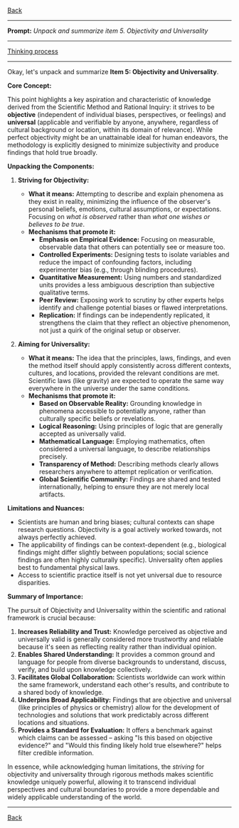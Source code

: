 [Back](../README.md)

---

**Prompt:** *Unpack and summarize item 5. Objectivity and Universality*

---

[Thinking process](thoughts.md)

---

Okay, let's unpack and summarize **Item 5: Objectivity and Universality**.

**Core Concept:**

This point highlights a key aspiration and characteristic of knowledge derived from the Scientific Method and Rational Inquiry: it strives to be **objective** (independent of individual biases, perspectives, or feelings) and **universal** (applicable and verifiable by anyone, anywhere, regardless of cultural background or location, within its domain of relevance). While perfect objectivity might be an unattainable ideal for human endeavors, the methodology is explicitly designed to minimize subjectivity and produce findings that hold true broadly.

**Unpacking the Components:**

1.  **Striving for Objectivity:**
    *   **What it means:** Attempting to describe and explain phenomena as they exist in reality, minimizing the influence of the observer's personal beliefs, emotions, cultural assumptions, or expectations. Focusing on *what is observed* rather than *what one wishes or believes to be true*.
    *   **Mechanisms that promote it:**
        *   **Emphasis on Empirical Evidence:** Focusing on measurable, observable data that others can potentially see or measure too.
        *   **Controlled Experiments:** Designing tests to isolate variables and reduce the impact of confounding factors, including experimenter bias (e.g., through blinding procedures).
        *   **Quantitative Measurement:** Using numbers and standardized units provides a less ambiguous description than subjective qualitative terms.
        *   **Peer Review:** Exposing work to scrutiny by other experts helps identify and challenge potential biases or flawed interpretations.
        *   **Replication:** If findings can be independently replicated, it strengthens the claim that they reflect an objective phenomenon, not just a quirk of the original setup or observer.

2.  **Aiming for Universality:**
    *   **What it means:** The idea that the principles, laws, findings, and even the method itself should apply consistently across different contexts, cultures, and locations, provided the relevant conditions are met. Scientific laws (like gravity) are expected to operate the same way everywhere in the universe under the same conditions.
    *   **Mechanisms that promote it:**
        *   **Based on Observable Reality:** Grounding knowledge in phenomena accessible to potentially anyone, rather than culturally specific beliefs or revelations.
        *   **Logical Reasoning:** Using principles of logic that are generally accepted as universally valid.
        *   **Mathematical Language:** Employing mathematics, often considered a universal language, to describe relationships precisely.
        *   **Transparency of Method:** Describing methods clearly allows researchers anywhere to attempt replication or verification.
        *   **Global Scientific Community:** Findings are shared and tested internationally, helping to ensure they are not merely local artifacts.

**Limitations and Nuances:**
*   Scientists are human and bring biases; cultural contexts can shape research questions. Objectivity is a goal actively worked towards, not always perfectly achieved.
*   The applicability of findings can be context-dependent (e.g., biological findings might differ slightly between populations; social science findings are often highly culturally specific). Universality often applies best to fundamental physical laws.
*   Access to scientific practice itself is not yet universal due to resource disparities.

**Summary of Importance:**

The pursuit of Objectivity and Universality within the scientific and rational framework is crucial because:

1.  **Increases Reliability and Trust:** Knowledge perceived as objective and universally valid is generally considered more trustworthy and reliable because it's seen as reflecting reality rather than individual opinion.
2.  **Enables Shared Understanding:** It provides a common ground and language for people from diverse backgrounds to understand, discuss, verify, and build upon knowledge collectively.
3.  **Facilitates Global Collaboration:** Scientists worldwide can work within the same framework, understand each other's results, and contribute to a shared body of knowledge.
4.  **Underpins Broad Applicability:** Findings that are objective and universal (like principles of physics or chemistry) allow for the development of technologies and solutions that work predictably across different locations and situations.
5.  **Provides a Standard for Evaluation:** It offers a benchmark against which claims can be assessed – asking "Is this based on objective evidence?" and "Would this finding likely hold true elsewhere?" helps filter credible information.

In essence, while acknowledging human limitations, the *striving* for objectivity and universality through rigorous methods makes scientific knowledge uniquely powerful, allowing it to transcend individual perspectives and cultural boundaries to provide a more dependable and widely applicable understanding of the world.

---

[Back](../README.md)
